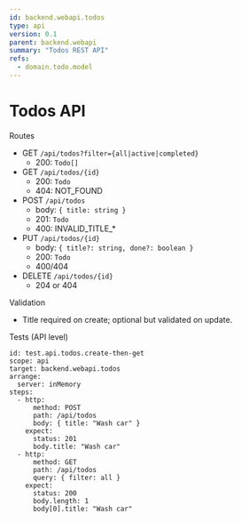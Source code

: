 ```yaml
---
id: backend.webapi.todos
type: api
version: 0.1
parent: backend.webapi
summary: "Todos REST API"
refs:
  - domain.todo.model
---
```


# Todos API

Routes
- GET `/api/todos?filter={all|active|completed}`
  - 200: `Todo[]`
- GET `/api/todos/{id}`
  - 200: `Todo`
  - 404: NOT_FOUND
- POST `/api/todos`
  - body: `{ title: string }`
  - 201: `Todo`
  - 400: INVALID_TITLE_*
- PUT `/api/todos/{id}`
  - body: `{ title?: string, done?: boolean }`
  - 200: `Todo`
  - 400/404
- DELETE `/api/todos/{id}`
  - 204 or 404

Validation
- Title required on create; optional but validated on update.

Tests (API level)
```specapp-test
id: test.api.todos.create-then-get
scope: api
target: backend.webapi.todos
arrange:
  server: inMemory
steps:
  - http:
      method: POST
      path: /api/todos
      body: { title: "Wash car" }
    expect:
      status: 201
      body.title: "Wash car"
  - http:
      method: GET
      path: /api/todos
      query: { filter: all }
    expect:
      status: 200
      body.length: 1
      body[0].title: "Wash car"
```
